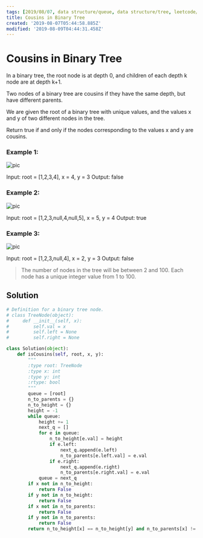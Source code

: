 ```yaml
---
tags: [2019/08/07, data structure/queue, data structure/tree, leetcode/993, method/traversal/bfs]
title: Cousins in Binary Tree
created: '2019-08-07T05:44:58.885Z'
modified: '2019-08-09T04:44:31.458Z'
---
```


# Cousins in Binary Tree

In a binary tree, the root node is at depth 0, and children of each depth k node are at depth k+1.

Two nodes of a binary tree are cousins if they have the same depth, but have different parents.

We are given the root of a binary tree with unique values, and the values x and y of two different nodes in the tree.

Return true if and only if the nodes corresponding to the values x and y are cousins.



### Example 1:

![pic](https://assets.leetcode.com/uploads/2019/02/12/q1248-01.png)

Input: root = [1,2,3,4], x = 4, y = 3
Output: false

### Example 2:

![pic](https://assets.leetcode.com/uploads/2019/02/12/q1248-02.png)

Input: root = [1,2,3,null,4,null,5], x = 5, y = 4
Output: true

### Example 3:


![pic](https://assets.leetcode.com/uploads/2019/02/13/q1248-03.png)

Input: root = [1,2,3,null,4], x = 2, y = 3
Output: false


> The number of nodes in the tree will be between 2 and 100.
> Each node has a unique integer value from 1 to 100.

## Solution

```python
# Definition for a binary tree node.
# class TreeNode(object):
#     def __init__(self, x):
#         self.val = x
#         self.left = None
#         self.right = None

class Solution(object):
    def isCousins(self, root, x, y):
        """
        :type root: TreeNode
        :type x: int
        :type y: int
        :rtype: bool
        """
        queue = [root]
        n_to_parents = {}
        n_to_height = {}
        height = -1
        while queue:
            height += 1
            next_q = []
            for e in queue:
                n_to_height[e.val] = height
                if e.left:
                    next_q.append(e.left)
                    n_to_parents[e.left.val] = e.val
                if e.right:
                    next_q.append(e.right)
                    n_to_parents[e.right.val] = e.val
            queue = next_q
        if x not in n_to_height:
            return False
        if y not in n_to_height:
            return False
        if x not in n_to_parents:
            return False
        if y not in n_to_parents:
            return False
        return n_to_height[x] == n_to_height[y] and n_to_parents[x] != n_to_parents[y]
```
